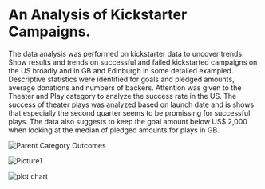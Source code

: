 # An Analysis of Kickstarter Campaigns.
The data analysis was performed on kickstarter data to uncover trends. Show results and trends on successful and failed kickstarted campaigns on the US broadly and in GB and Edinburgh in some detailed exampled. Descriptive statistics were identified for goals and pledged amounts, average donations and numbers of backers. Attention was given to the Theater and Play category to analyze the success rate in the US.  The success of theater plays was analyzed based on launch date and is shows that especially the second quarter seems to be promissing for successful plays. The data also suggests to keep the goal amount below US$ 2,000 when looking at the median of pledged amounts for plays in GB. 

![Parent Category Outcomes](https://user-images.githubusercontent.com/60243906/99124385-26c25180-25a6-11eb-87ca-3de3793b2bd4.jpg)

![Picture1](https://user-images.githubusercontent.com/60243906/99124545-7a349f80-25a6-11eb-821b-0ac94a1e0e46.jpg) 

![plot chart](https://user-images.githubusercontent.com/60243906/99124649-a9e3a780-25a6-11eb-9cdf-fc9e71040ded.jpg)

